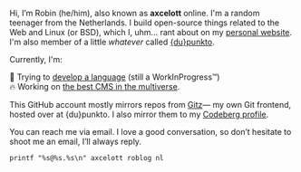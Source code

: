 Hi, I’m Robin (he/him), also known as **axcelott** online. I'm a random teenager from the Netherlands. I build open-source things related to the Web and Linux (or BSD), which I, uhm... rant about on my [personal website](https://geheimesite.nl). I'm also member of a little *whatever* called [{du}punkto](https://dupunkto.org). 

Currently, I'm:

🌱 Trying to [develop a language](https://git.dupunkto.org/axcelott/signo) (still a WorkInProgress™)  
🔥 Working on [the best CMS in the multiverse](https://git.dupunkto.org/scttr/pubb).

<!-- 🔥 Working on an [easier](https://gilest.org/indie-easy.html) [IndieWeb](https://indieweb.org) [publishing platform](https://git.dupunkto.org/dupunkto/untitled). -->

This GitHub account mostly mirrors repos from [Gitz](https://git.dupunkto.org)&mdash; my own Git frontend, hosted over at {du}punkto. I also mirror them to my [Codeberg profile](https://codeberg.org/RobinBoers).
 
You can reach me via email. I love a good conversation, so don’t hesitate to shoot me an email, I’ll always reply.

    printf "%s@%s.%s\n" axcelott roblog nl 
